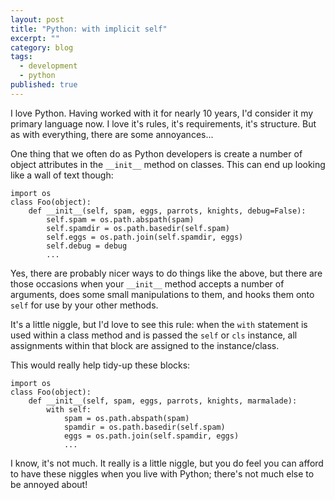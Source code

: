 ```yaml
---
layout: post
title: "Python: with implicit self"
excerpt: ""
category: blog
tags:
  - development
  - python
published: true
---
```

I love Python. Having worked with it for nearly 10 years, I'd consider it my primary language now. I love it's rules, it's requirements, it's structure. But as with everything, there are some annoyances...

One thing that we often do as Python developers is create a number of object attributes in the `__init__` method on classes. This can end up looking like a wall of text though:

    import os
    class Foo(object):
        def __init__(self, spam, eggs, parrots, knights, debug=False):
            self.spam = os.path.abspath(spam)
            self.spamdir = os.path.basedir(self.spam)
            self.eggs = os.path.join(self.spamdir, eggs)
            self.debug = debug
            ...

Yes, there are probably nicer ways to do things like the above, but there are those occasions when your `__init__` method accepts a number of arguments, does some small manipulations to them, and hooks them onto `self` for use by your other methods.

It's a little niggle, but I'd love to see this rule: when the `with` statement is used within a class method and is passed the `self` or `cls` instance, all assignments within that block are assigned to the instance/class.

This would really help tidy-up these blocks:

    import os
    class Foo(object):
        def __init__(self, spam, eggs, parrots, knights, marmalade):
            with self:
                spam = os.path.abspath(spam)
                spamdir = os.path.basedir(self.spam)
                eggs = os.path.join(self.spamdir, eggs)
                ...

I know, it's not much. It really is a little niggle, but you do feel you can afford to have these niggles when you live with Python; there's not much else to be annoyed about!
